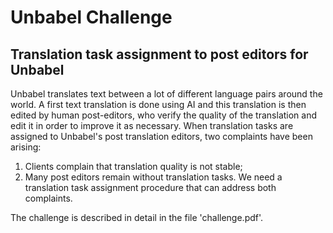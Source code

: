 # Unbabel Challenge
 ## Translation task assignment to post editors for Unbabel
 Unbabel translates text between a lot of different language pairs around the world. 
 A first text translation is done using AI and this translation is then edited by human post-editors, who verify the quality of the translation and 
 edit it in order to improve it as necessary.
 When translation tasks are assigned to Unbabel's post translation editors, two complaints have been arising:
 1. Clients complain that translation quality is not stable;
 2. Many post editors remain without translation tasks.
 We need a translation task assignment procedure that can address both complaints.
 
 The challenge is described in detail in the file 'challenge.pdf'.
